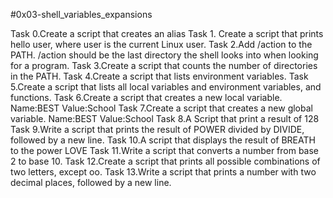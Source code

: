 #0x03-shell_variables_expansions

Task 0.Create a script that creates an alias
Task 1. Create a script that prints hello user, where user is the current Linux user.
Task 2.Add /action to the PATH. /action should be the last directory the shell looks into when looking for a program.
Task 3.Create a script that counts the number of directories in the PATH.
Task 4.Create a script that lists environment variables.
Task 5.Create a script that lists all local variables and environment variables, and functions.
Task 6.Create a script that creates a new local variable. Name:BEST Value:School
Task 7.Create a script that creates a new global variable. Name:BEST Value:School
Task 8.A Script that print a result of 128
Task 9.Write a script that prints the result of POWER divided by DIVIDE, followed by a new line.
Task 10.A script that displays the result of BREATH to the power LOVE
Task 11.Write a script that converts a number from base 2 to base 10.
Task 12.Create a script that prints all possible combinations of two letters, except oo.
Task 13.Write a script that prints a number with two decimal places, followed by a new line.

